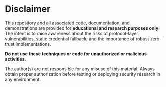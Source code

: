 # Disclaimer

This repository and all associated code, documentation, and demonstrations are provided for **educational and research purposes only**. The intent is to raise awareness about the risks of protocol-layer vulnerabilities, static credential fallback, and the importance of robust zero-trust implementations.

**Do not use these techniques or code for unauthorized or malicious activities.**

The author(s) are not responsible for any misuse of this material. Always obtain proper authorization before testing or deploying security research in any environment.
